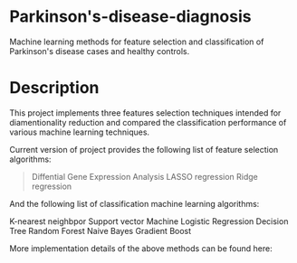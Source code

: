 # Parkinson's-disease-diagnosis
Machine learning methods for feature selection and classification of Parkinson's disease cases and healthy controls.

# Description
This project implements three features selection techniques intended for diamentionality reduction and compared the classification performance of various machine learning techniques.

Current version of project provides the following list of feature selection algorithms:

>Diffential Gene Expression Analysis
>LASSO regression
>Ridge regression

And the following list of classification machine learning algorithms:

K-nearest neighbpor
Support vector Machine
Logistic Regression
Decision Tree
Random Forest
Naive Bayes
Gradient Boost

More implementation details of the above methods can be found here:

